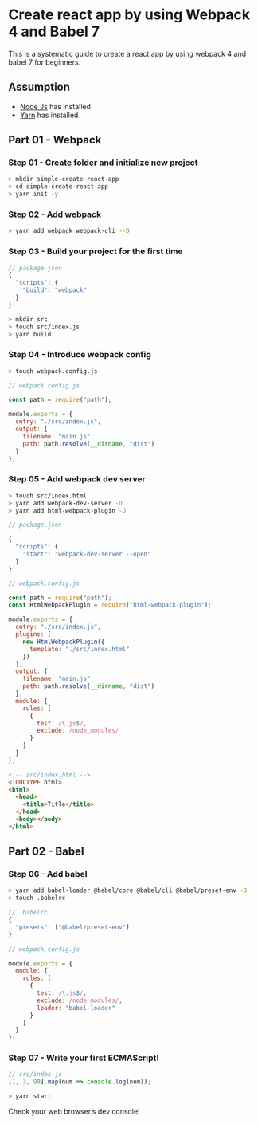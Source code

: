 # Create react app by using Webpack 4 and Babel 7

This is a systematic guide to create a react app by using webpack 4 and babel 7 for beginners.

## Assumption

- [Node Js](https://nodejs.org/en/) has installed
- [Yarn](https://yarnpkg.com/en/) has installed

## Part 01 - Webpack

### Step 01 - Create folder and initialize new project

```sh
> mkdir simple-create-react-app
> cd simple-create-react-app
> yarn init -y
```

### Step 02 - Add webpack

```sh
> yarn add webpack webpack-cli --D
```

### Step 03 - Build your project for the first time

```javascript
// package.json
{
  "scripts": {
    "build": "webpack"
  }
}
```

```sh
> mkdir src
> touch src/index.js
> yarn build
```

### Step 04 - Introduce webpack config

```sh
> touch webpack.config.js
```

```javascript
// webpack.config.js

const path = require("path");

module.exports = {
  entry: "./src/index.js",
  output: {
    filename: "main.js",
    path: path.resolve(__dirname, "dist")
  }
};
```

### Step 05 - Add webpack dev server

```sh
> touch src/index.html
> yarn add webpack-dev-server -D
> yarn add html-webpack-plugin -D
```

```javascript
// package.json

{
  "scripts": {
    "start": "webpack-dev-server --open"
  }
}

```

```javascript
// webpack.config.js

const path = require("path");
const HtmlWebpackPlugin = require("html-webpack-plugin");

module.exports = {
  entry: "./src/index.js",
  plugins: [
    new HtmlWebpackPlugin({
      template: "./src/index.html"
    })
  ],
  output: {
    filename: "main.js",
    path: path.resolve(__dirname, "dist")
  },
  module: {
    rules: [
      {
        test: /\.js$/,
        exclude: /node_modules/
      }
    ]
  }
};
```

```html
<!-- src/index.html -->
<!DOCTYPE html>
<html>
  <head>
    <title>Title</title>
  </head>
  <body></body>
</html>
```

## Part 02 - Babel

### Step 06 - Add babel

```sh
> yarn add babel-loader @babel/core @babel/cli @babel/preset-env -D
> touch .babelrc
```

```javascript
// .babelrc
{
  "presets": ["@babel/preset-env"]
}
```

```javascript
// webpack.config.js

module.exports = {
  module: {
    rules: [
      {
        test: /\.js$/,
        exclude: /node_modules/,
        loader: "babel-loader"
      }
    ]
  }
};
```

### Step 07 - Write your first ECMAScript!

```javascript
// src/index.js
[1, 3, 99].map(num => console.log(num));
```

```sh
> yarn start
```

Check your web browser’s dev console!
